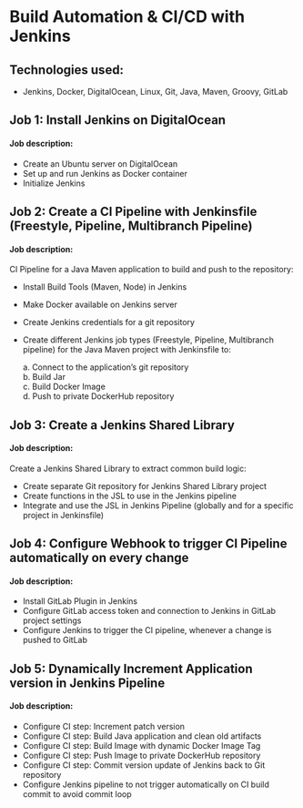 # Build Automation & CI/CD with Jenkins

## Technologies used:

- Jenkins, Docker, DigitalOcean, Linux, Git, Java, Maven, Groovy, GitLab

## Job 1: Install Jenkins on DigitalOcean
#### Job description:

- Create an Ubuntu server on DigitalOcean
- Set up and run Jenkins as Docker container
- Initialize Jenkins

## Job 2: Create a CI Pipeline with Jenkinsfile (Freestyle, Pipeline, Multibranch Pipeline)
#### Job description:

CI Pipeline for a Java Maven application to build and push to the
repository:
- Install Build Tools (Maven, Node) in Jenkins
- Make Docker available on Jenkins server
- Create Jenkins credentials for a git repository
- Create different Jenkins job types (Freestyle, Pipeline, Multibranch pipeline) for the Java Maven project with Jenkinsfile to:
  
    a. Connect to the application’s git repository  
    b. Build Jar  
    c. Build Docker Image  
    d. Push to private DockerHub repository

## Job 3: Create a Jenkins Shared Library
#### Job description:

Create a Jenkins Shared Library to extract common build
logic:
- Create separate Git repository for Jenkins Shared Library project
- Create functions in the JSL to use in the Jenkins pipeline
- Integrate and use the JSL in Jenkins Pipeline (globally and for a specific project in Jenkinsfile)

## Job 4: Configure Webhook to trigger CI Pipeline automatically on every change
#### Job description:

- Install GitLab Plugin in Jenkins
- Configure GitLab access token and connection to Jenkins in GitLab project settings
- Configure Jenkins to trigger the CI pipeline, whenever a change is pushed to GitLab

## Job 5: Dynamically Increment Application version in Jenkins Pipeline
#### Job description:

- Configure CI step: Increment patch version
- Configure CI step: Build Java application and clean old artifacts
- Configure CI step: Build Image with dynamic Docker Image Tag
- Configure CI step: Push Image to private DockerHub repository
- Configure CI step: Commit version update of Jenkins back to Git repository
- Configure Jenkins pipeline to not trigger automatically on CI build commit to avoid commit loop
